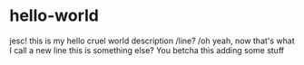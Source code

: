 # hello-world
jesc! this is my hello cruel world description
/line?
/oh yeah, now that's what I call a new line
this is something else? You betcha
this adding some stuff
